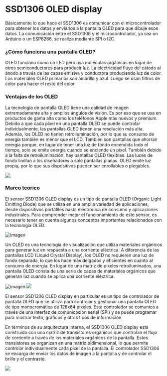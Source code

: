 # SSD1306 OLED display

Básicamente lo que hace el SSD1306 es comunicar con el microcontrolador para obtener los datos y enviarlos a la pantalla OLED para que dibuje esos datos. La comunicación entre el SSD1306 y el microcontrolador, ya sea un Arduino o un ESP8266, se realiza mediante SPI o I2C. 

### ¿Cómo funciona una pantalla OLED?
OLED funciona como un LED pero usa moléculas orgánicas en lugar de otros semiconductores para producir luz. La electricidad fluye del cátodo al ánodo a través de las capas emisiva y conductora produciendo luz de color. Los materiales OLED primarios son amarillo y azul. Luego se usan filtros de color para hacer el resto del color.

 
### Ventajas de los OLED
La tecnología de pantalla OLED tiene una calidad de imagen extremadamente alta y amplios ángulos de visión. Es por eso que se usa en productos de gama alta como los teléfonos Apple más nuevos y premium. Debido a que cada píxel en una pantalla OLED se puede controlar individualmente, las pantallas OLED tienen una resolución más alta. Además, los OLED no tienen retroiluminación, por lo que su consumo de energía también es menor que el LCD. También son pantallas que ahorran energía porque, en lugar de tener una luz de fondo encendida todo el tiempo, solo se emite energía cuando se enciende un píxel. También debido a la falta de retroiluminación, hay pantallas OLED flexibles. Las luces de fondo limitan a los diseñadores a solo pantallas planas. OLED emite luz propia, por lo que sus dispositivos pueden ser enrollables o plegables.

![](https://www.scienceabc.com/innovation/what-is-oled-and-how-does-it-work.html.jpg)

### Marco teorico

El sensor SSD1306 OLED display es un tipo de pantalla OLED (Organic Light Emitting Diode) que se utiliza en una amplia variedad de aplicaciones, desde dispositivos portátiles hasta electrónica de consumo y aplicaciones industriales. Para comprender mejor el funcionamiento de este sensor, es necesario tener en cuenta algunos conceptos importantes relacionados con la tecnología OLED.

![imagen](https://www.sujetamelachispa.es/wp-content/uploads/2021/01/oled2Recortada-3-768x519.jpg)

Un OLED es una tecnología de visualización que utiliza materiales orgánicos para generar luz en respuesta a una corriente eléctrica. A diferencia de las pantallas LCD (Liquid Crystal Display), los OLED no requieren una luz de fondo separada, lo que los hace más delgados y eficientes en cuanto al consumo de energía. En lugar de una matriz de píxeles retroiluminados, una pantalla OLED consta de una serie de capas de materiales orgánicos que generan luz cuando se aplica una corriente eléctrica.


![imagen](https://programarfacil.com/wp-content/uploads/2020/02/pineado-pantalla-oled-arduino-esp8266-02.jpg)   ![](https://programarfacil.com/wp-content/uploads/2020/02/regulador-tension-pantalla-oled-ssd1306.jpg)


El sensor SSD1306 OLED display en particular es un tipo de controlador de pantalla OLED que se utiliza para controlar y gestionar una pantalla OLED de tipo monocromática de 128x64 píxeles. Este controlador se comunica a través de una interfaz de comunicación serial (SPI) y se puede programar para mostrar texto, gráficos y otros tipos de información.

En términos de su arquitectura interna, el SSD1306 OLED display está construido con una matriz de transistores orgánicos que controlan el flujo de corriente a través de los materiales orgánicos de la pantalla. Estos transistores se organizan en una matriz bidimensional, lo que permite controlar individualmente cada píxel de la pantalla. El controlador SSD1306 se encarga de enviar los datos de imagen a la pantalla y de controlar el brillo y el contraste.

![](https://programarfacil.com/wp-content/uploads/2020/02/memoria-ram-pantalla-oled-arduino.jpg)
